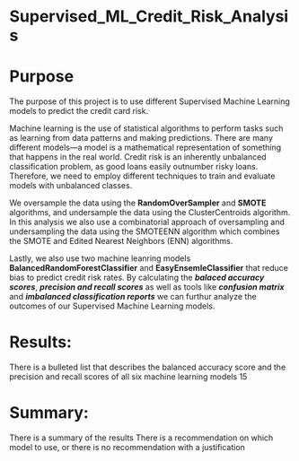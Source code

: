 # Supervised_ML_Credit_Risk_Analysis


# Purpose

The purpose of this project is to use different Supervised Machine Learning models to predict the credit card risk. 

Machine learning is the use of statistical algorithms to perform tasks such as learning from data patterns and making predictions. There are many different models—a model is a mathematical representation of something that happens in the real world. Credit risk is an inherently unbalanced classification problem, as good loans easily outnumber risky loans. Therefore, we need to employ different techniques to train and evaluate models with unbalanced classes. 

We oversample the data using the **RandomOverSampler** and **SMOTE** algorithms, and undersample the data using the ClusterCentroids algorithm. In this analysis we also use a combinatorial approach of oversampling and undersampling  the data using the SMOTEENN algorithm which combines the SMOTE and Edited Nearest Neighbors (ENN) algorithms. 

Lastly, we also use two machine leanring models **BalancedRandomForestClassifier** and **EasyEnsemleClassifier** that reduce bias to predict credit risk rates. By calculating the **_balaced accuracy scores_**, **_precision and recall scores_** as well as tools like **_confusion matrix_** and **_imbalanced classification reports_** we can furthur analyze the outcomes of our Supervised Machine Learning models.

# Results:

There is a bulleted list that describes the balanced accuracy score and the precision and recall scores of all six machine learning models 15

# Summary:

There is a summary of the results 
There is a recommendation on which model to use, or there is no recommendation with a justification 
